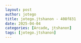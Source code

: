 ```yaml
---
layout: post
author: jotego
title: jotego.jtshanon - 408f831
date: 2025-04-04
categories: [Arcade, jtshanon]
tags: [jotego.jtshanon]
---
```


